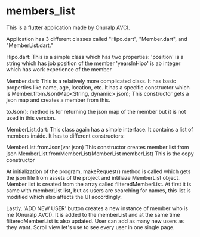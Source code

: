 # members_list

This is a flutter application made by Onuralp AVCI.

Application has 3 different classes called "Hipo.dart", "Member.dart", and "MemberList.dart."

Hipo.dart:
  This is a simple class which has two properties:
    'position' is a string which has job position of the member
    'yearsInHipo' is ab integer which has work experience of the member

Member.dart:
  This is a relatively more complicated class. It has basic properties like name, age, location, etc.
  It has a specific constructor which is Member.fromJson(Map<String, dynamic> json);
  This constructor gets a json map and creates a member from this.
  
  toJson(): method is for returning the json map of the member but it is not used in this version.
  
MemberList.dart:
  This class again has a simple interface. It contains a list of members inside. It has to different constructors:
  
   MemberList.fromJson(var json) This constructor creates member list from json
   MemberList.fromMemberList(MemberList memberList) This is the copy constructor
   
   
At initialization of the program, makeRequest() method is called which gets the json file from assets of the project and intiliaze MemberList object. Member list is created from the array called filteredMemberList. At first it is same with memberList list, but as users are searching for names, this list is modified which also affects the UI accordingly.

Lastly, 'ADD NEW USER' button creates a new instance of member who is me (Onuralp AVCI). It is added to the memberList and at the same time filteredMemberList is also updated. User can add as many new users as they want. Scroll view let's use to see every user in one single page.

